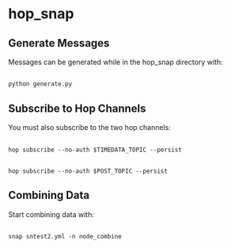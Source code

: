 # hop_snap


## Generate Messages
Messages can be generated while in the hop_snap directory with:
##
`python generate.py`

## Subscribe to Hop Channels
You must also subscribe to the two hop channels:
##
`hop subscribe --no-auth $TIMEDATA_TOPIC --persist`
##
`hop subscribe --no-auth $POST_TOPIC --persist`

## Combining Data
Start combining data with:
##
`snap sntest2.yml -n node_combine`
